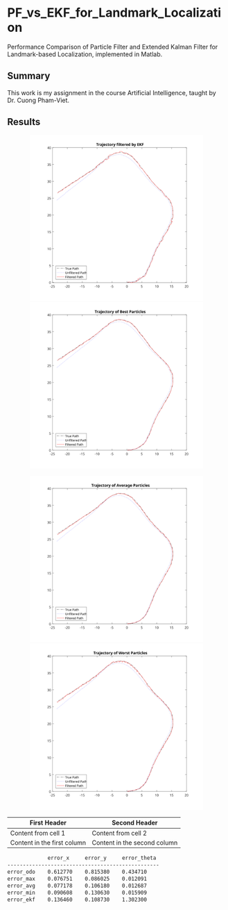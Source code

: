# PF_vs_EKF_for_Landmark_Localization
Performance Comparison of Particle Filter and Extended Kalman Filter for Landmark-based Localization, implemented in Matlab.

## Summary
This work is my assignment in the course Artificial Intelligence, taught by Dr. Cuong Pham-Viet.

## Results
<p align="center">
  <img src="ekf.svg" width="400" alt="accessibility text">
  <img src="pf_best.svg" width="400" alt="accessibility text">
</p>
<p align="center">
  <img src="pf_avg.svg" width="400" alt="accessibility text">
  <img src="pf_worst.svg" width="400" alt="accessibility text">
</p>

First Header | Second Header
------------ | -------------
Content from cell 1 | Content from cell 2
Content in the first column | Content in the second column

```
             error_x     error_y     error_theta
-------------------------------------------------
error_odo    0.612770    0.815380    0.434710
error_max    0.076751    0.086025    0.012091
error_avg    0.077178    0.106180    0.012687
error_min    0.090608    0.130630    0.015909
error_ekf    0.136460    0.108730    1.302300
```
